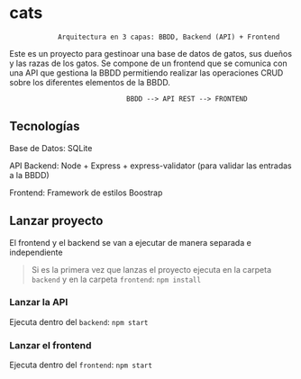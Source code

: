 # cats
                Arquitectura en 3 capas: BBDD, Backend (API) + Frontend

Este es un proyecto para gestinoar una base de datos de gatos, sus dueños y las razas de los gatos.
Se compone de un frontend que se comunica con una API que gestiona la BBDD permitiendo realizar las operaciones CRUD sobre los diferentes elementos de la BBDD.

                                 BBDD --> API REST --> FRONTEND

## Tecnologías
Base de Datos: SQLite

API Backend: Node + Express + express-validator (para validar las entradas a la BBDD)

Frontend: Framework de estilos Boostrap

## Lanzar proyecto
El frontend y el backend se van a ejecutar de manera separada e independiente

> Si es la primera vez que lanzas el proyecto ejecuta en la carpeta `backend` y en la carpeta `frontend`: `npm install`

### Lanzar la API 
Ejecuta dentro del `backend`: `npm start`

### Lanzar el frontend 
Ejecuta dentro del `frontend`: `npm start`
